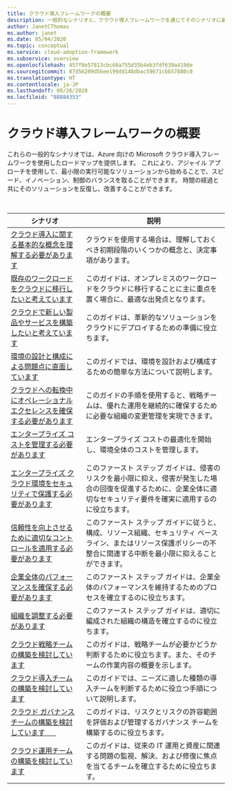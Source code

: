```yaml
---
title: クラウド導入フレームワークの概要
description: 一般的なシナリオと、クラウド導入フレームワークを通じてそのシナリオに最も近い方法で対応する過程を探ります。
author: JanetCThomas
ms.author: janet
ms.date: 05/04/2020
ms.topic: conceptual
ms.service: cloud-adoption-framework
ms.subservice: overview
ms.openlocfilehash: 457f0e57813cbc68a755d35b4eb3fdf639a419de
ms.sourcegitcommit: 07d56209d56ee199dd148dbac59671cbb57880c0
ms.translationtype: HT
ms.contentlocale: ja-JP
ms.lasthandoff: 08/26/2020
ms.locfileid: "88884353"
---
```

# <a name="get-started-with-the-cloud-adoption-framework"></a>クラウド導入フレームワークの概要

これらの一般的なシナリオでは、Azure 向けの Microsoft クラウド導入フレームワークを使用したロードマップを提供します。 これにより、アジャイル アプローチを使用して、最小限の実行可能なソリューションから始めることで、スピード、イノベーション、制御のバランスを取ることができます。 時間の経過と共にそのソリューションを反復し、改善することができます。

<br>

| シナリオ | 説明 |
|----------|-------------|
| [クラウド導入に関する基本的な概念を理解する必要があります](./cloud-concepts.md) | クラウドを使用する場合は、理解しておくべき初期段階のいくつかの概念と、決定事項があります。 |
| [既存のワークロードをクラウドに移行したいと考えています](./migrate.md)                   | このガイドは、オンプレミスのワークロードをクラウドに移行することに主に重点を置く場合に、最適な出発点となります。 |
| [クラウドで新しい製品やサービスを構築したいと考えています](./innovate.md)             | このガイドは、革新的なソリューションをクラウドにデプロイするための準備に役立ちます。                                       |
| [環境の設計と構成による問題点に直面しています](./design-and-configuration.md) | このガイドでは、環境を設計および構成するための簡単な方法について説明します。                                           |
| [クラウドへの転換中にオペレーショナル エクセレンスを確保する必要があります](./operational-excellence.md)                   | このガイドの手順を使用すると、戦略チームは、優れた運用を継続的に確保するために必要な組織の変更管理を実現できます。 |
| [エンタープライズ コストを管理する必要があります](./manage-costs.md)                                          | エンタープライズ コストの最適化を開始し、環境全体のコストを管理します。                                                                           |
| [エンタープライズ クラウド環境をセキュリティで保護する必要があります](./security.md)             | このファースト ステップ ガイドは、侵害のリスクを最小限に抑え、侵害が発生した場合の回復を促進するために、企業全体に適切なセキュリティ要件を確実に適用するのに役立ちます。                                       |
| [信頼性を向上させるために適切なコントロールを適用する必要があります](./reliability.md)                   | このファースト ステップ ガイドに従うと、構成、リソース組織、セキュリティ ベースライン、またはリソース保護ポリシーの不整合に関連する中断を最小限に抑えることができます。 |
| [企業全体のパフォーマンスを確保する必要があります](./performance.md)                               | このファースト ステップ ガイドは、企業全体のパフォーマンスを維持するためのプロセスを確立するのに役立ちます。                               |
| [組織を調整する必要があります](./org-alignment.md)                               | このファースト ステップ ガイドは、適切に編成された組織の構造を確立するのに役立ちます。                               |
| [クラウド戦略チームの構築を検討しています](./team/cloud-strategy.md)     | このガイドは、戦略チームが必要かどうか判断するために役立ちます。また、そのチームの作業内容の概要を示します。                                |
| [クラウド導入チームの構築を検討しています](./team/cloud-adoption.md)     | このガイドでは、ニーズに適した種類の導入チームを判断するために役立つ手順について説明します。              |
| [クラウド ガバナンス チームの構築を検討しています&nbsp;&nbsp;&nbsp;&nbsp;&nbsp;&nbsp;](./team/cloud-governance.md) | このガイドは、リスクとリスクの許容範囲を評価および管理するガバナンス チームを構築するのに役立ちます。                                         |
| [クラウド運用チームの構築を検討しています](./team/cloud-operations.md) | このガイドは、従来の IT 運用と資産に関連する問題の監視、解決、および修復に焦点を当てるチームを確立するために役立ちます。 |

